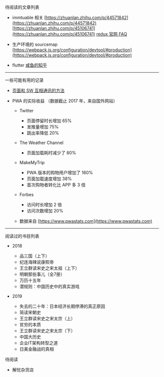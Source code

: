 待阅读的文章列表

* immtuable 相关
  [https://zhuanlan.zhihu.com/p/44571842](https://zhuanlan.zhihu.com/p/44571842)
  [https://zhuanlan.zhihu.com/p/45106741](https://zhuanlan.zhihu.com/p/45106741)
  [redux 官网 FAQ](https://redux.js.org/faq/immutabledata#why-is-immutability-required-by-redux)

* 生产环境的 sourcemap
  [https://webpack.js.org/configuration/devtool/#production](https://webpack.js.org/configuration/devtool/#production)

* flutter
  [咸鱼的知乎](https://www.zhihu.com/collection/253384895)

------

一些可能有用的记录

* [页面和 SW 互相通讯的方法](http://craig-russell.co.uk/2016/01/29/service-worker-messaging.html#.W-KTZtUzbRY)

* PWA 的实际收益 （数据截止 2017 年，来自国外网站）
    * Twitter
        * 页面停留时长增加 65%
        * 发推量增加 75%
        * 跳出率降低 20%

    * The Weather Channel
        * 页面加载耗时减少了 80%

    * MakeMyTrip
        * PWA 版本的购物用户增加了 160%
        * 页面加载速度增加 38%
        * 首次购物者转化比 APP 多 3 倍

    * Forbes
        * 访问时长增加 2 倍
        * 访问次数增加 20%

    * 数据来自 [https://www.pwastats.com](https://www.pwastats.com)

------

阅读过的书目列表

* 2018
    * 品三国（上下）
    * 纪连海辣说康熙帝
    * 王立群读宋史之宋太祖（上下）
    * 明朝那些事儿（全7册）
    * 万历十五年
    * 潜规则：中国历史中的真实游戏

* 2019
    * 失去的二十年：日本经济长期停滞的真正原因
    * 简读宋朝史
    * 王立群读宋史之宋太宗（上）
    * 贫穷的本质
    * 王立群读宋史之宋太宗（下）
    * 中国大历史
    * 企业IT架构转型之道
    * 日美金融战的真相

待阅读
* 解忧杂货店
